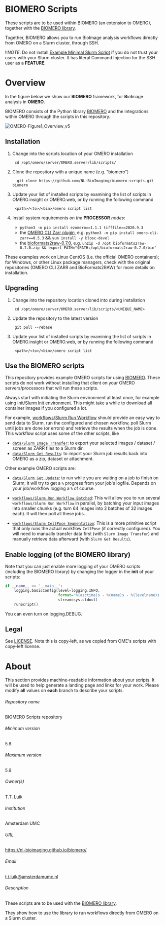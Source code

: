 BIOMERO Scripts
==================

These scripts are to be used within BIOMERO (an extension to OMERO), together with the [BIOMERO library](https://github.com/NL-BioImaging/biomero).

Together, BIOMERO allows you to run BioImage analysis workflows directly from OMERO on a Slurm cluster, through SSH.

!!*NOTE*: Do not install [Example Minimal Slurm Script](https://github.com/NL-BioImaging/biomero-scripts/blob/master/Example_Minimal_Slurm_Script.py) if you do not trust your users with your Slurm cluster. It has literal Command Injection for the SSH user as a **FEATURE**. 


# Overview

In the figure below we show our **BIOMERO** framework, for **B**io**I**mage analysis in **OMERO**. 

BIOMERO consists of the Python library [BIOMERO](https://github.com/NL-BioImaging/biomero) and the integrations within OMERO through the scripts in this repository.

![OMERO-Figure1_Overview_v5](https://github.com/NL-BioImaging/biomero/assets/68958516/ff437ed2-d4b7-48b4-a7e3-12f1dbf00981)

Installation
------------

1. Change into the scripts location of your OMERO installation

        cd /opt/omero/server/OMERO.server/lib/scripts/

2. Clone the repository with a unique name (e.g. "biomero")

         git clone https://github.com/NL-BioImaging/biomero-scripts.git biomero

3. Update your list of installed scripts by examining the list of scripts
   in OMERO.insight or OMERO.web, or by running the following command

        <path>/<to>/<bin>/omero script list

4. Install system requirements _on the_ **PROCESSOR** _nodes_:
    - `python3 -m pip install ezomero==1.1.1 tifffile==2020.9.3` 
    - the [OMERO CLI Zarr plugin](https://github.com/ome/omero-cli-zarr), e.g. 
    `python3 -m pip install omero-cli-zarr==0.5.3` && `yum install -y blosc-devel`
    - the [bioformats2raw-0.7.0](https://github.com/glencoesoftware/bioformats2raw/releases/download/v0.7.0/bioformats2raw-0.7.0.zip), e.g. `unzip -d /opt bioformats2raw-0.7.0.zip && export PATH="$PATH:/opt/bioformats2raw-0.7.0/bin"`

These examples work on Linux CentOS (i.e. the official OMERO containers); for Windows, or other Linux package managers, check with the original repositories (OMERO CLI ZARR and BioFormats2RAW) for more details on installation.


Upgrading
---------

1. Change into the repository location cloned into during installation

        cd /opt/omero/server/OMERO.server/lib/scripts/<UNIQUE_NAME>

2. Update the repository to the latest version

        git pull --rebase

3. Update your list of installed scripts by examining the list of scripts
   in OMERO.insight or OMERO.web, or by running the following command

        <path>/<to>/<bin>/omero script list

Use the BIOMERO scripts
-----

This repository provides example OMERO scripts for using [BIOMERO](https://github.com/NL-BioImaging/biomero). These scripts do not work without installing that client on your OMERO servers/processors that will run these scripts.

Always start with initiating the Slurm environment at least once, for example using [init/Slurm Init environment](https://github.com/NL-BioImaging/biomero-scripts/blob/master/init/SLURM_Init_environment.py). This might take a while to download all container images if you configured a lot.

For example, [workflows/Slurm Run Workflow](https://github.com/NL-BioImaging/biomero-scripts/blob/master/workflows/SLURM_Run_Workflow.py) should provide an easy way to send data to Slurm, run the configured and chosen workflow, poll Slurm until jobs are done (or errors) and retrieve the results when the job is done. This workflow script uses some of the other scripts, like

-  [`data/Slurm Image Transfer`](https://github.com/NL-BioImaging/biomero-scripts/blob/master/data/_SLURM_Image_Transfer.py): to export your selected images / dataset / screen as ZARR files to a Slurm dir.
- [`data/Slurm Get Results`](https://github.com/NL-BioImaging/biomero-scripts/blob/master/data/SLURM_Get_Results.py): to import your Slurm job results back into OMERO as a zip, dataset or attachment.

Other example OMERO scripts are:
- [`data/Slurm Get Update`](https://github.com/NL-BioImaging/biomero-scripts/blob/master/data/SLURM_Get_Update.py): to run while you are waiting on a job to finish on Slurm; it will try to get a `%` progress from your job's logfile. Depends on your job/workflow logging a `%` of course.

- [`workflows/Slurm Run Workflow Batched`](https://github.com/NL-BioImaging/biomero-scripts/blob/master/workflows/SLURM_Run_Workflow_Batched.py): This will allow you to run several `workflows/Slurm Run Workflow` in parallel, by batching your input images into smaller chunks (e.g. turn 64 images into 2 batches of 32 images each). It will then poll all these jobs.

- [`workflows/Slurm CellPose Segmentation`](https://github.com/NL-BioImaging/biomero-scripts/blob/master/workflows/SLURM_CellPose_Segmentation.py): This is a more primitive script that only runs the actual workflow `CellPose` (if correctly configured). You will need to manually transfer data first (with `Slurm Image Transfer`) and manually retrieve data afterward (with `Slurm Get Results`).

Enable logging (of the BIOMERO library)
-----

Note that you can just enable more logging of your OMERO scripts (including the BIOMERO library) by changing the logger in the __init__ of your scripts:

```Python
if __name__ == '__main__':
    logging.basicConfig(level=logging.INFO,
                        format='%(asctime)s - %(name)s - %(levelname)s - %(message)s',
                        stream=sys.stdout)
    runScript()
```

You can even turn on logging.DEBUG.


Legal
-----

See [LICENSE](LICENSE). Note this is copy-left, as we copied from OME's scripts with copy-left license.


# About #
This section provides machine-readable information about your scripts.
It will be used to help generate a landing page and links for your work.
Please modify **all** values on **each** branch to describe your scripts.

###### Repository name ######
BIOMERO Scripts repository

###### Minimum version ######
5.6

###### Maximum version ######
5.6

###### Owner(s) ######
T.T. Luik


###### Institution ######
Amsterdam UMC

###### URL ######
https://nl-bioimaging.github.io/biomero/

###### Email ######
t.t.luik@amsterdamumc.nl

###### Description ######
These scripts are to be used with the [BIOMERO library](https://github.com/NL-BioImaging/biomero).

They show how to use the library to run workflows directly from OMERO on a Slurm cluster.
